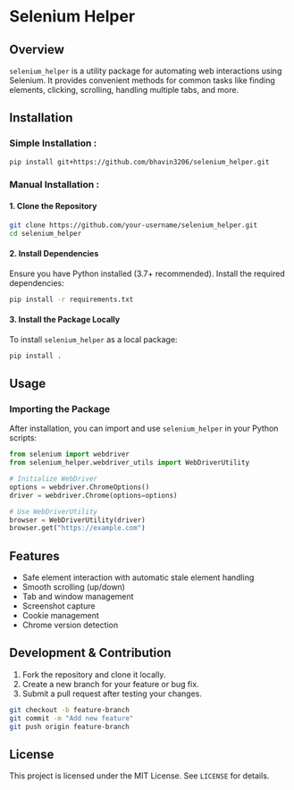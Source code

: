 # Selenium Helper

## Overview
`selenium_helper` is a utility package for automating web interactions using Selenium. It provides convenient methods for common tasks like finding elements, clicking, scrolling, handling multiple tabs, and more.

## Installation

### Simple Installation :
```sh
pip install git+https://github.com/bhavin3206/selenium_helper.git
```

### Manual Installation :

#### 1. Clone the Repository
```sh
git clone https://github.com/your-username/selenium_helper.git
cd selenium_helper
```

#### 2. Install Dependencies
Ensure you have Python installed (3.7+ recommended). Install the required dependencies:
```sh
pip install -r requirements.txt
```

#### 3. Install the Package Locally
To install `selenium_helper` as a local package:
```sh
pip install .
```

## Usage

### Importing the Package
After installation, you can import and use `selenium_helper` in your Python scripts:

```python
from selenium import webdriver
from selenium_helper.webdriver_utils import WebDriverUtility

# Initialize WebDriver
options = webdriver.ChromeOptions()
driver = webdriver.Chrome(options=options)

# Use WebDriverUtility
browser = WebDriverUtility(driver)
browser.get("https://example.com")
```

## Features
- Safe element interaction with automatic stale element handling
- Smooth scrolling (up/down)
- Tab and window management
- Screenshot capture
- Cookie management
- Chrome version detection

## Development & Contribution
1. Fork the repository and clone it locally.
2. Create a new branch for your feature or bug fix.
3. Submit a pull request after testing your changes.

```sh
git checkout -b feature-branch
git commit -m "Add new feature"
git push origin feature-branch
```

## License
This project is licensed under the MIT License. See `LICENSE` for details.

